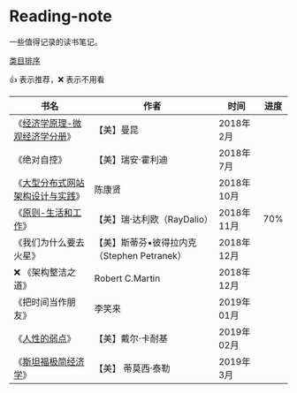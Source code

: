 # Reading-note

一些值得记录的读书笔记。

[类目排序](https://github.com/lanffy/reading-note/blob/master/README.md)

:+1: 表示推荐，:x: 表示不用看

书名|作者|时间|进度
---|---|---|---
《[经济学原理-微观经济学分册](https://note.youdao.com/share/?id=f9a6f85056f6e31c548dc3e8dbdacc30&type=note#/)》|【美】曼昆|2018年2月
《绝对自控》|【美】瑞安·霍利迪 | 2018年7月
《[大型分布式网站架构设计与实践](media/%E5%88%86%E5%B8%83%E5%BC%8F%E7%BD%91%E7%AB%99%E6%9E%B6%E6%9E%84.png)》|陈康贤| 2018年10月
《[原则-生活和工作](media/%E5%8E%9F%E5%88%99-%E7%91%9E%20%E8%BE%BE%E5%88%A9%E6%AC%A7-.png)》|【美】瑞·达利欧（RayDalio）| 2018年11月|70%
《我们为什么要去火星》|【美】斯蒂芬•彼得拉内克（Stephen Petranek）| 2018年12月
:x: 《架构整洁之道》| Robert C.Martin | 2018年12月
《把时间当作朋友》| 李笑来 | 2019年01月
《[人性的弱点](media/人性的弱点.md)》|【美】戴尔·卡耐基| 2019年02月
《[斯坦福极简经济学](media/斯坦福极简经济学.md)》|【美】 蒂莫西‧泰勒 | 2019年3月